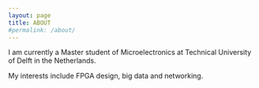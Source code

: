 ```yaml
---
layout: page
title: ABOUT
#permalink: /about/
---
```


I am currently a Master student of Microelectronics at Technical University of Delft in the Netherlands.

My interests include FPGA design, big data and networking.

